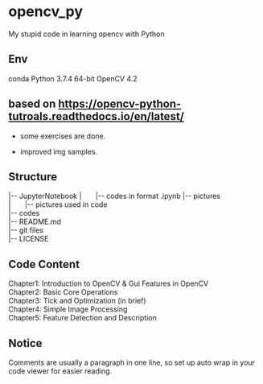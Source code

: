 # opencv_py

My stupid code in learning opencv with Python

## Env

conda Python 3.7.4 64-bit
OpenCV 4.2

## based on https://opencv-python-tutroals.readthedocs.io/en/latest/  

- some exercises are done.  

- improved img samples.

## Structure

|-- JupyterNotebook 
|&emsp;&emsp;|-- codes in format .ipynb
|-- pictures  
|&emsp;&emsp;|-- pictures used in code  
|-- codes  
|-- README.md  
|-- git files  
|-- LICENSE  
 
## Code Content

Chapter1: Introduction to OpenCV & Gui Features in OpenCV  
Chapter2: Basic Core Operations  
Chapter3: Tick and Optimization (in brief)  
Chapter4: Simple Image Processing  
Chapter5: Feature Detection and Description  

## Notice

Comments are usually a paragraph in one line, so set up auto wrap in your code viewer for easier reading.  
